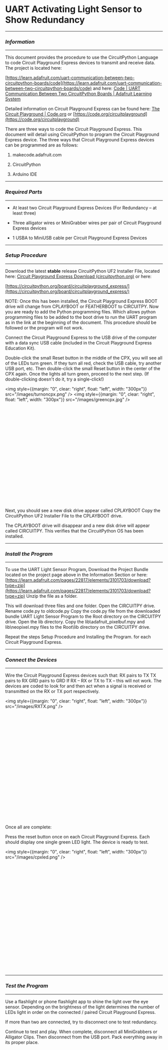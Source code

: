 # UART Activating Light Sensor to Show Redundancy
________________________________________________________________________________________
### *Information*
________________________________________________________________________________________

This document provides the procedure to use the CircuitPython Language to code Circuit Playground Express devices to transmit and receive data.  The project is located here: 

[https://learn.adafruit.com/uart-communication-between-two-circuitpython-boards/code](https://learn.adafruit.com/uart-communication-between-two-circuitpython-boards/code) and here: [Code | UART Communication Between Two CircuitPython Boards | Adafruit Learning System](https://learn.adafruit.com/uart-communication-between-two-circuitpython-boards/code)

Detailed information on Circuit Playground Express can be found here: [The Circuit Playground | Code.org](https://code.org/circuitplayground) or [https://code.org/circuitplayground](https://code.org/circuitplayground)

There are three ways to code the Circuit Playground Express.  This document will detail using CircuitPython to program the Circuit Playground Express device.  The three ways that Circuit Playground Express devices can be programmed are as follows:

1.	makecode.adafruit.com

2.	CircuitPython

3.	Arduino IDE 

________________________________________________________________________________________
### *Required Parts*
________________________________________________________________________________________

*	At least two Circuit Playground Express Devices (For Redundancy – at least three)

*	Three alligator wires or MiniGrabber wires per pair of Circuit Playground Express devices

*	1 USBA to MiniUSB cable per Circuit Playground Express Devices

________________________________________________________________________________________
### *Setup Procedure*
________________________________________________________________________________________

Download the latest **stable** release CircuitPython UF2 Installer File, located here: [Circuit Playground Express Download (circuitpython.org)](https://circuitpython.org/board/circuitplayground_express/) or here:

[https://circuitpython.org/board/circuitplayground_express/](https://circuitpython.org/board/circuitplayground_express/)

NOTE:
Once this has been installed, the Circuit Playground Express BOOT drive will change from CPLAYBOOT or FEATHERBOOT to CIRCUITPY. Now you are ready to add the Python programming files.  Which allows python programming files to be added to the boot drive to run the UART program as in the link at the beginning of the document.  This procedure should be followed or the program will not work.

Connect the Circuit Playground Express to the USB drive of the computer with a data sync USB cable (included in the Circuit Playground Express Education Kit).

Double-click the small Reset button in the middle of the CPX, you will see all of the LEDs turn green. If they turn all red, check the USB cable, try another USB port, etc.  Then double-click the small Reset button in the center of the CPX again.  Once the lights all turn green, proceed to the next step.  (If double-clicking doesn't do it, try a single-click!)

<img style={{margin: "0", clear: "right", float: "left", width: "300px"}}
            src="/images/turnoncpx.png"
            /> 
<img style={{margin: "0", clear: "right", float: "left", width: "300px"}}
            src="/images/greencpx.jpg"
            /> 
<br></br><br></br>
            <br></br><br></br>
            <br></br><br></br>
            <br></br><br></br>
            <br></br><br></br>

Next, you should see a new disk drive appear called CPLAYBOOT
Copy the CircuitPython UF2 Installer File to the CPLAYBOOT drive.

The CPLAYBOOT drive will disappear and a new disk drive will appear called CIRCUITPY.  This verifies that the CircuitPython OS has been installed.

________________________________________________________________________________________
### *Install the Program*
________________________________________________________________________________________

To use the UART Light Sensor Program, Download the Project Bundle located on the project page above in the Information Section or here: 
[https://learn.adafruit.com/pages/22817/elements/3101703/download?type=zip](https://learn.adafruit.com/pages/22817/elements/3101703/download?type=zip)
Unzip the file as a folder. 

This will download three files and one folder.  Open the CIRCUITPY drive.
Rename code.py to oldcode.py
Copy the code.py file from the downloaded bundle UART Light Sensor Program to the Root directory on the CIRCUITPY drive.
Open the lib directory.
Copy the lib\adafruit_pixelbuf.mpy and lib\neopixel.mpy files to the Root\lib directory on the CIRCUITPY drive.

Repeat the steps Setup Procedure and Installing the Program. for each Circuit Playground Express.

________________________________________________________________________________________
### *Connect the Devices*
________________________________________________________________________________________

Wire the Circuit Playground Express devices such that:
RX pairs to TX
TX pairs to RX
GRD pairs to GRD
If RX – RX or TX to TX – this will not work.  The devices are coded to look for and then act when a signal is received or transmitted on the RX or TX port respectively.


<img style={{margin: "0", clear: "right", float: "left", width: "300px"}}
            src="/images/RXTX.png"
            /> 
            
<br></br><br></br>
            <br></br><br></br>
            <br></br><br></br>
            <br></br><br></br>
            <br></br><br></br>

Once all are complete:

Press the reset button once on each Circuit Playground Express. Each should display one single green LED light.  The device is ready to test.

<img style={{margin: "0", clear: "right", float: "left", width: "300px"}}
            src="/images/cpxled.png"
            /> 
            
<br></br><br></br>
            <br></br><br></br>
            <br></br><br></br>
            <br></br><br></br>
            <br></br><br></br>

________________________________________________________________________________________
### *Test the Program*
________________________________________________________________________________________

Use a flashlight or phone flashlight app to shine the light over the eye sensor.  Depending on the brightness of the light determines the number of LEDs light in order on the connected / paired Circuit Playground Express.

If more than two are connected, try to disconnect one to test redundancy.

Continue to test and play.  When complete, disconnect all MiniGrabbers or Alligator Clips.  Then disconnect from the USB port.  Pack everything away in its proper place.
